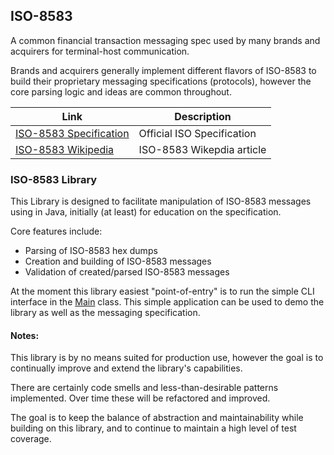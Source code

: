 ## ISO-8583
A common financial transaction messaging spec used by many brands and acquirers for terminal-host communication.

Brands and acquirers generally implement different flavors of ISO-8583 to build their proprietary messaging specifications (protocols), however the core parsing logic and ideas are common throughout.

|                              Link                                          |      Description           |
|----------------------------------------------------------------------------|----------------------------|
|[ISO-8583 Specification](https://www.iso.org/obp/ui/#iso:std:iso:8583:-1:en)| Official ISO Specification |
|[ISO-8583 Wikipedia](https://en.wikipedia.org/wiki/ISO_8583)                | ISO-8583 Wikepdia article  |

### ISO-8583 Library
 
 This Library is designed to facilitate manipulation of ISO-8583 messages using in Java, initially (at least) for education on the specification.
 
 Core features include:
    
 * Parsing of ISO-8583 hex dumps
 * Creation and building of ISO-8583 messages
 * Validation of created/parsed ISO-8583 messages
 
 At the moment this library easiest "point-of-entry" is to run the simple CLI interface in the [Main](src/main/java/com/brandonlenz/iso8583/Main.java) class. 
 This simple application can be used to demo the library as well as the messaging specification.
 
 #### Notes:
 
 This library is by no means suited for production use, however the goal is to continually improve and extend the library's capabilities.
 
 There are certainly code smells and less-than-desirable patterns implemented. Over time these will be refactored and improved.
 
 The goal is to keep the balance of abstraction and maintainability while building on this library, and to continue to maintain a high level of test coverage.
 